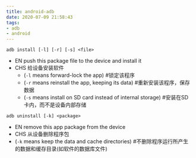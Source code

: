 ```yaml
---
title: android-adb
date: 2020-07-09 21:58:43
tags:
- adb
- android
---
```

`adb install [-l] [-r] [-s] <file>`

- EN push this package file to the device and install it
- CHS 给设备安装软件
   - (`-l` means forward-lock the app) #锁定该程序
   - (`-r` means reinstall the app, keeping its data) #重新安装该程序，保存数据
   - (`-s` means install on SD card instead of internal storage) #安装在SD卡内，而不是设备内部存储

`adb uninstall [-k] <package>`

- EN remove this app package from the device
- CHS 从设备删除程序包
 - (`-k` means keep the data and cache directories) #不删除程序运行所产生的数据和缓存目录(如软件的数据库文件)